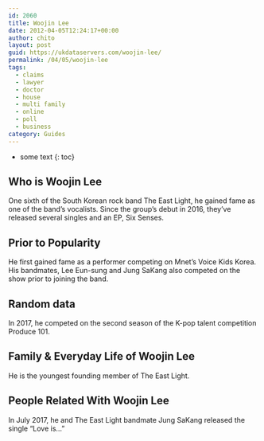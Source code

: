 ```yaml
---
id: 2060
title: Woojin Lee
date: 2012-04-05T12:24:17+00:00
author: chito
layout: post
guid: https://ukdataservers.com/woojin-lee/
permalink: /04/05/woojin-lee
tags:
  - claims
  - lawyer
  - doctor
  - house
  - multi family
  - online
  - poll
  - business
category: Guides
---
```


* some text
{: toc}
          
          
## Who is  Woojin Lee
                  
                  
                  
One sixth of the South Korean rock band The East Light, he gained fame as one of the band&#8217;s vocalists. Since the group&#8217;s debut in 2016, they&#8217;ve released several singles and an EP, Six Senses. 
                  
                
                
                
## Prior to Popularity 
                  
                  
                  
He first gained fame as a performer competing on Mnet&#8217;s Voice Kids Korea. His bandmates, Lee Eun-sung and Jung SaKang also competed on the show prior to joining the band. 
                  
                
                
                
## Random data 
                  
                  
                  
In 2017, he competed on the second season of the K-pop talent competition Produce 101. 
                  
                
                
                
## Family & Everyday Life of Woojin Lee
                  
                  
                  
He is the youngest founding member of The East Light. 
                  
                
                
                
## People Related With  Woojin Lee
                  
                  
                  
In July 2017, he and The East Light bandmate Jung SaKang released the single &#8220;Love is&#8230;&#8221; 
                  
                
              
            
          
          
          
    
    
  
